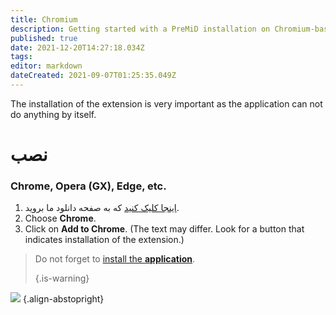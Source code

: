 ```yaml
---
title: Chromium
description: Getting started with a PreMiD installation on Chromium-based browsers
published: true
date: 2021-12-20T14:27:18.034Z
tags:
editor: markdown
dateCreated: 2021-09-07T01:25:35.049Z
---
```


The installation of the extension is very important as the application can not do anything by itself.

# نصب
### Chrome, Opera (GX), Edge, etc.
1. [اینجا کلیک کنید](https://premid.app/downloads) که به صفحه دانلود ما بروید.
2. Choose **Chrome**.
3. Click on **Add to Chrome**. (The text may differ. Look for a button that indicates installation of the extension.)

> Do not forget to [install the **application**](/install). 
> 
> {.is-warning}

![](https://img.icons8.com/color/2x/chrome.png) {.align-abstopright}
